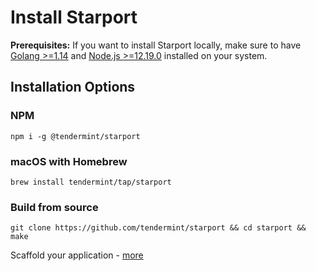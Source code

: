 # Install Starport 

**Prerequisites:** If you want to install Starport locally, make sure to have [Golang >=1.14](https://golang.org/) and [Node.js >=12.19.0](https://nodejs.org/) installed on your system.

## Installation Options

### NPM

```
npm i -g @tendermint/starport
```

### macOS with Homebrew

```
brew install tendermint/tap/starport
```

<!-- ### Debian/Ubuntu with Snapcraft

```
snap install --classic node
```

Append your current working directory to the environment variable `PATH`:

```
export PATH=$PATH:$PWD/node_modules/.bin/
``` -->

### Build from source

```
git clone https://github.com/tendermint/starport && cd starport && make
```

Scaffold your application - [more](02%20Using%20Starport/01_using_starport/01_using_starport.md#your-blockchain-application)
